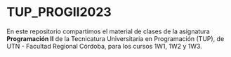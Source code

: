 # TUP_PROGII2023
En este repositorio compartimos el material de clases de la asignatura **Programación II** de la Tecnicatura Universitaria en Programación (TUP),  de UTN - Facultad Regional Córdoba, para los cursos 1W1, 1W2 y 1W3.
